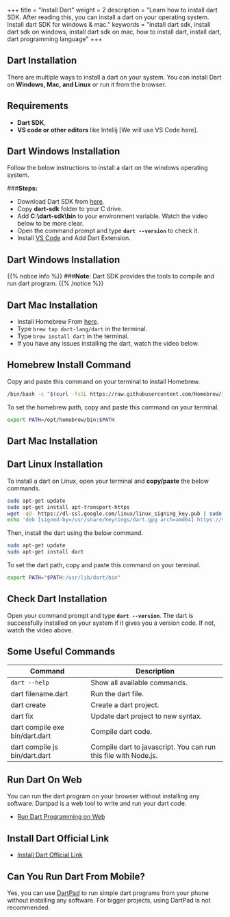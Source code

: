 +++
title = "Install Dart"
weight = 2
description = "Learn how to install dart SDK. After reading this, you can install a dart on your operating system. Install dart SDK for windows & mac."
keywords = "install dart sdk, install dart sdk on windows, install dart sdk on mac, how to install dart, install dart, dart programming language"
+++

## Dart Installation
There are multiple ways to install a dart on your system. You can install Dart on **Windows, Mac, and Linux** or run it from the browser.

## Requirements
- **Dart SDK**,
- **VS code or other editors** like Intellij [We will use VS Code here].

## Dart Windows Installation
Follow the below instructions to install a dart on the windows operating system. 

###**Steps:**
- Download Dart SDK from [here](https://dart.dev/get-dart/archive).
- Copy **dart-sdk** folder to your C drive.
- Add **C:\dart-sdk\bin** to your environment variable. Watch the video below to be more clear.
- Open the command prompt and type **`dart --version`** to check it.
- Install [VS Code](https://code.visualstudio.com/download) and Add Dart Extension.

## Dart Windows Installation 


{{% notice info %}}
###**Note**: Dart SDK provides the tools to compile and run dart program.
{{% /notice %}}

## Dart Mac Installation
- Install Homebrew From [here](https://brew.sh/). 
- Type `brew tap dart-lang/dart` in the terminal.
- Type `brew install dart` in the terminal.  
- If you have any issues installing the dart, watch the video below.

## Homebrew Install Command
Copy and paste this command on your terminal to install Homebrew.
```bash
/bin/bash -c "$(curl -fsSL https://raw.githubusercontent.com/Homebrew/install/HEAD/install.sh)"
```
To set the homebrew path, copy and paste this command on your terminal.
```bash
export PATH=/opt/homebrew/bin:$PATH
```

## Dart Mac Installation 


## Dart Linux Installation
To install a dart on Linux, open your terminal and **copy/paste** the below commands.
```bash
sudo apt-get update
sudo apt-get install apt-transport-https
wget -qO- https://dl-ssl.google.com/linux/linux_signing_key.pub | sudo gpg --dearmor -o /usr/share/keyrings/dart.gpg
echo 'deb [signed-by=/usr/share/keyrings/dart.gpg arch=amd64] https://storage.googleapis.com/download.dartlang.org/linux/debian stable main' | sudo tee /etc/apt/sources.list.d/dart_stable.list
```
Then, install the dart using the below command.
```bash
sudo apt-get update
sudo apt-get install dart
```

To set the dart path, copy and paste this command on your terminal.
```bash
export PATH="$PATH:/usr/lib/dart/bin"
```

## Check Dart Installation
Open your command prompt and type **`dart --version`**. The dart is successfully installed on your system if it gives you a version code. If not, watch the video above.

## Some Useful Commands
|  Command  |  Description  |
| ----------- | --------- | 
|  `dart --help`  |    Show all available commands.  |
|  dart filename.dart  |    Run the dart file.  |
|  dart create <projectname>  |   Create a dart project.  |
|  dart fix  |   Update dart project to new syntax.  |
|  dart compile exe bin/dart.dart  |    Compile dart code.  |
|  dart compile js bin/dart.dart  |    Compile dart to javascript. You can run this file with Node.js.  |


## Run Dart On Web
You can run the dart program on your browser without installing any software. Dartpad is a web tool to write and run your dart code.
- [Run Dart Programming on Web](https://dartpad.dev)

## Install Dart Official Link
- [Install Dart Official Link](https://dart.dev/get-dart)

## Can You Run Dart From Mobile?
Yes, you can use [DartPad](https://dartpad.dev) to run simple dart programs from your phone without installing any software. For bigger projects, using DartPad is not recommended.
